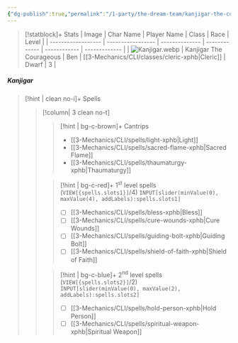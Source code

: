 ```yaml
---
{"dg-publish":true,"permalink":"/1-party/the-dream-team/kanjigar-the-courageous/","tags":["player"],"created":"2025-03-16T19:42:29.974-04:00","updated":"2025-03-29T17:55:57.087-04:00"}
---
```


>[!statblock]+ Stats
| Image              | Char Name         | Player Name    | Class         | Race         | Level         |
| ------------------ | ----------------- | -------------- | ------------- | ------------ | ------------- |
| ![Kanjigar.webp](/img/user/z_Assets/Kanjigar.webp) | Kanjigar The Courageous | Ben | [[3-Mechanics/CLI/classes/cleric-xphb\|Cleric]] | Dwarf | 3 |

##### Kanjigar
> [!hint | clean no-i]+ Spells
>> [!column| 3 clean no-t]
>>> [!hint | bg-c-brown]+ Cantrips
>>> -  [[3-Mechanics/CLI/spells/light-xphb\|Light]]
>>> - [[3-Mechanics/CLI/spells/sacred-flame-xphb\|Sacred Flame]]
>>> - [[3-Mechanics/CLI/spells/thaumaturgy-xphb\|Thaumaturgy]]
>>
>>> [!hint | bg-c-red]+ 1<sup>st</sup> level spells (`VIEW[{spells.slots1}]`/4) 
>>> `INPUT[slider(minValue(0), maxValue(4), addLabels):spells.slots1]`
>>> - [ ] [[3-Mechanics/CLI/spells/bless-xphb\|Bless]]
>>> - [ ] [[3-Mechanics/CLI/spells/cure-wounds-xphb\|Cure Wounds]]
>>> - [ ] [[3-Mechanics/CLI/spells/guiding-bolt-xphb\|Guiding Bolt]]
>>> - [ ] [[3-Mechanics/CLI/spells/shield-of-faith-xphb\|Shield of Faith]]
>>
>>> [!hint | bg-c-blue]+ 2<sup>nd</sup> level spells (`VIEW[{spells.slots2}]`/2)  
>>> `INPUT[slider(minValue(0), maxValue(2), addLabels):spells.slots2]`
>>> - [ ] [[3-Mechanics/CLI/spells/hold-person-xphb\|Hold Person]]
>>> - [ ] [[3-Mechanics/CLI/spells/spiritual-weapon-xphb\|Spiritual Weapon]]
